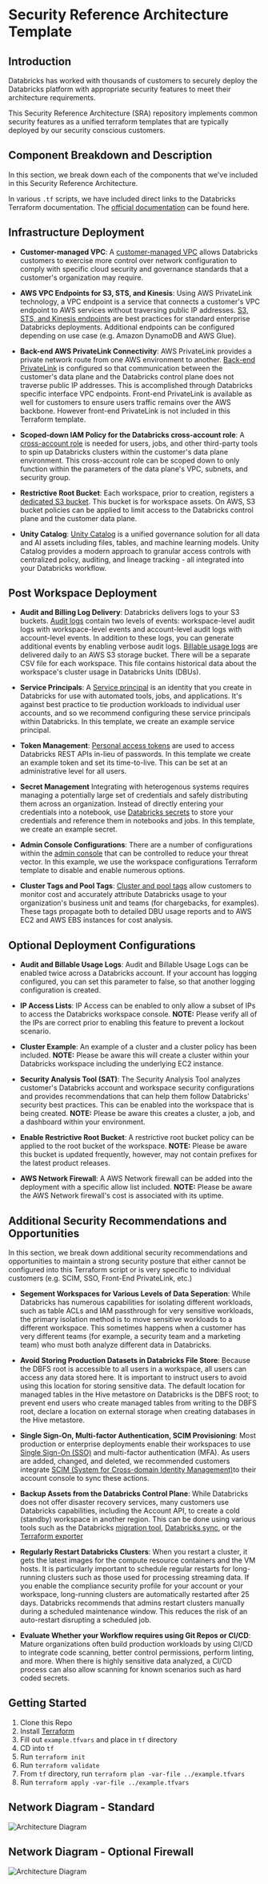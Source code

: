 # Security Reference Architecture Template

## Introduction

Databricks has worked with thousands of customers to securely deploy the Databricks platform with appropriate security features to meet their architecture requirements.

This Security Reference Architecture (SRA) repository implements common security features as a unified terraform templates that are typically deployed by our security conscious customers.

## Component Breakdown and Description

In this section, we break down each of the components that we've included in this Security Reference Architecture.

In various `.tf` scripts, we have included direct links to the Databricks Terraform documentation. The [official documentation](https://registry.terraform.io/providers/databricks/databricks/latest/docs) can be found here.

## Infrastructure Deployment

- **Customer-managed VPC**: A [customer-managed VPC](https://docs.databricks.com/administration-guide/cloud-configurations/aws/customer-managed-vpc.html) allows Databricks customers to exercise more control over network configuration to comply with specific cloud security and governance standards that a customer's organization may require.

- **AWS VPC Endpoints for S3, STS, and Kinesis**: Using AWS PrivateLink technology, a VPC endpoint is a service that connects a customer's VPC endpoint to AWS services without traversing public IP addresses. [S3, STS, and Kinesis endpoints](https://docs.databricks.com/administration-guide/cloud-configurations/aws/privatelink.html#step-5-add-vpc-endpoints-for-other-aws-services-recommended-but-optional) are best practices for standard enterprise Databricks deployments. Additional endpoints can be configured depending on use case (e.g. Amazon DynamoDB and AWS Glue).

- **Back-end AWS PrivateLink Connectivity**: AWS PrivateLink provides a private network route from one AWS environment to another. [Back-end PrivateLink](https://docs.databricks.com/administration-guide/cloud-configurations/aws/privatelink.html#overview) is configured so that communication between the customer's data plane and the Databricks control plane does not traverse public IP addresses. This is accomplished through Databricks specific interface VPC endpoints. Front-end PrivateLink is available as well for customers to ensure users traffic remains over the AWS backbone. However front-end PrivateLink is not included in this Terraform template.

- **Scoped-down IAM Policy for the Databricks cross-account role**: A [cross-account role](https://docs.databricks.com/administration-guide/account-api/iam-role.html) is needed for users, jobs, and other third-party tools to spin up Databricks clusters within the customer's data plane environment. This cross-account role can be scoped down to only function within the parameters of the data plane's VPC, subnets, and security group.

- **Restrictive Root Bucket**: Each workspace, prior to creation, registers a [dedicated S3 bucket](https://docs.databricks.com/administration-guide/account-api/aws-storage.html). This bucket is for workspace assets. On AWS, S3 bucket policies can be applied to limit access to the Databricks control plane and the customer data plane.

- **Unity Catalog**: [Unity Catalog](https://docs.databricks.com/data-governance/unity-catalog/index.html) is a unified governance solution for all data and AI assets including files, tables, and machine learning models. Unity Catalog provides a modern approach to granular access controls with centralized policy, auditing, and lineage tracking - all integrated into your Databricks workflow.

## Post Workspace Deployment

- **Audit and Billing Log Delivery**: Databricks delivers logs to your S3 buckets. [Audit logs](https://docs.databricks.com/administration-guide/account-settings/audit-logs.html) contain two levels of events: workspace-level audit logs with workspace-level events and account-level audit logs with account-level events. In addition to these logs, you can generate additional events by enabling verbose audit logs. [Billable usage logs](https://docs.databricks.com/administration-guide/account-settings/billable-usage-delivery.html) are delivered daily to an AWS S3 storage bucket. There will be a separate CSV file for each workspace. This file contains historical data about the workspace's cluster usage in Databricks Units (DBUs).

- **Service Principals**: A [Service principal](https://docs.databricks.com/administration-guide/users-groups/service-principals.html) is an identity that you create in Databricks for use with automated tools, jobs, and applications. It's against best practice to tie production workloads to individual user accounts, and so we recommend configuring these service principals within Databricks. In this template, we create an example service principal.

- **Token Management**: [Personal access tokens](https://docs.databricks.com/dev-tools/api/latest/authentication.html) are used to access Databricks REST APIs in-lieu of passwords. In this template we create an example token and set its time-to-live. This can be set at an administrative level for all users.

- **Secret Management** Integrating with heterogenous systems requires managing a potentially large set of credentials and safely distributing them across an organization. Instead of directly entering your credentials into a notebook, use [Databricks secrets](https://docs.databricks.com/security/secrets/index.html) to store your credentials and reference them in notebooks and jobs. In this template, we create an example secret.

- **Admin Console Configurations**: There are a number of configurations within the [admin console](https://docs.databricks.com/administration-guide/admin-console.html) that can be controlled to reduce your threat vector. In this example, we use the workspace configurations Terraform template to disable and enable numerous options.

- **Cluster Tags and Pool Tags**: [Cluster and pool tags](https://docs.databricks.com/administration-guide/account-settings/usage-detail-tags-aws.html) allow customers to monitor cost and accurately attribute Databricks usage to your organization's business unit and teams (for chargebacks, for examples). These tags propagate both to detailed DBU usage reports and to AWS EC2 and AWS EBS instances for cost analysis.

## Optional Deployment Configurations

- **Audit and Billable Usage Logs**: Audit and Billable Usage Logs can be enabled twice across a Databricks account. If your account has logging configured, you can set this parameter to false, so that another logging configuration is created.

- **IP Access Lists**: IP Access can be enabled to only allow a subset of IPs to access the Databricks workspace console. **NOTE:** Please verify all of the IPs are correct prior to enabling this feature to prevent a lockout scenario.

- **Cluster Example**: An example of a cluster and a cluster policy has been included. **NOTE:** Please be aware this will create a cluster within your Databricks workspace including the underlying EC2 instance.

- **Security Analysis Tool (SAT)**: The Security Analysis Tool analyzes customer's Databricks account and workspace security configurations and provides recommendations that can help them follow Databricks' security best practices. This can be enabled into the workspace that is being created. **NOTE:** Please be aware this creates a cluster, a job, and a dashboard within your environment. 

- **Enable Restrictive Root Bucket**: A restrictive root bucket policy can be applied to the root bucket of the workspace. **NOTE:** Please be aware this bucket is updated frequently, however, may not contain prefixes for the latest product releases.

- **AWS Network Firewall**: A AWS Network firewall can be added into the deployment with a specific allow list included.  **NOTE:** Please be aware the AWS Network firewall's cost is associated with its uptime.

## Additional Security Recommendations and Opportunities

In this section, we break down additional security recommendations and opportunities to maintain a strong security posture that either cannot be configured into this Terraform script or is very specific to individual customers (e.g. SCIM, SSO, Front-End PrivateLink, etc.)

- **Segement Workspaces for Various Levels of Data Seperation**: While Databricks has numerous capabilities for isolating different workloads, such as table ACLs and IAM passthrough for very sensitive workloads, the primary isolation method is to move sensitive workloads to a different workspace. This sometimes happens when a customer has very different teams (for example, a security team and a marketing team) who must both analyze different data in Databricks.

- **Avoid Storing Production Datasets in Databricks File Store**: Because the DBFS root is accessible to all users in a workspace, all users can access any data stored here. It is important to instruct users to avoid using this location for storing sensitive data. The default location for managed tables in the Hive metastore on Databricks is the DBFS root; to prevent end users who create managed tables from writing to the DBFS root, declare a location on external storage when creating databases in the Hive metastore.

- **Single Sign-On, Multi-factor Authentication, SCIM Provisioning**: Most production or enterprise deployments enable their workspaces to use [Single Sign-On (SSO)](https://docs.databricks.com/administration-guide/users-groups/single-sign-on/index.html) and multi-factor authentication (MFA). As users are added, changed, and deleted, we recommended customers integrate [SCIM (System for Cross-domain Identity Management)](https://docs.databricks.com/dev-tools/api/latest/scim/index.html)to their account console to sync these actions.

- **Backup Assets from the Databricks Control Plane**: While Databricks does not offer disaster recovery services, many customers use Databricks capabilities, including the Account API, to create a cold (standby) workspace in another region. This can be done using various tools such as the Databricks [migration tool](https://github.com/databrickslabs/migrate), [Databricks sync](https://github.com/databrickslabs/databricks-sync), or the [Terraform exporter](https://registry.terraform.io/providers/databricks/databricks/latest/docs/guides/experimental-exporter)

- **Regularly Restart Databricks Clusters**: When you restart a cluster, it gets the latest images for the compute resource containers and the VM hosts. It is particularly important to schedule regular restarts for long-running clusters such as those used for processing streaming data. If you enable the compliance security profile for your account or your workspace, long-running clusters are automatically restarted after 25 days. Databricks recommends that admins restart clusters manually during a scheduled maintenance window. This reduces the risk of an auto-restart disrupting a scheduled job.

- **Evaluate Whether your Workflow requires using Git Repos or CI/CD**: Mature organizations often build production workloads by using CI/CD to integrate code scanning, better control permissions, perform linting, and more. When there is highly sensitive data analyzed, a CI/CD process can also allow scanning for known scenarios such as hard coded secrets.

## Getting Started

1. Clone this Repo
1. Install [Terraform](https://developer.hashicorp.com/terraform/downloads)
1. Fill out `example.tfvars` and place in `tf` directory
1. CD into `tf`
1. Run `terraform init`
1. Run `terraform validate`
1. From `tf` directory, run `terraform plan -var-file ../example.tfvars`
1. Run `terraform apply -var-file ../example.tfvars`

## Network Diagram - Standard
![Architecture Diagram](https://github.com/databricks/terraform-databricks-sra/blob/main/aws/img/Standard%20-%20Network%20Topology.png)

## Network Diagram - Optional Firewall
![Architecture Diagram](https://github.com/databricks/terraform-databricks-sra/blob/main/aws/img/Optional%20Firewall%20-%20Network%20Topology.png)